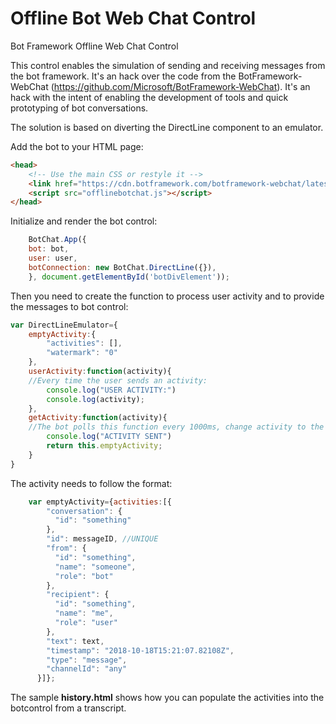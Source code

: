 # Offline Bot Web Chat Control
Bot Framework Offline Web Chat Control

This control enables the simulation of sending and receiving messages from the bot framework.
It's an hack over the code from the BotFramework-WebChat (https://github.com/Microsoft/BotFramework-WebChat). It's an hack with the intent of enabling the development of tools and quick prototyping of bot conversations. 

The solution is based on diverting the DirectLine component to an emulator. 

Add the bot to your HTML page:

```html
<head>
    <!-- Use the main CSS or restyle it -->
    <link href="https://cdn.botframework.com/botframework-webchat/latest/botchat.css" rel="stylesheet" />
    <script src="offlinebotchat.js"></script>
</head>
```

Initialize and render the bot control:

```javascript
    BotChat.App({
    bot: bot,
    user: user,
    botConnection: new BotChat.DirectLine({}),
    }, document.getElementById('botDivElement'));
```



Then you need to create the function to process user activity and to provide the messages to bot control:

```javascript
var DirectLineEmulator={
    emptyActivity:{
        "activities": [],
        "watermark": "0"
    },
    userActivity:function(activity){
    //Every time the user sends an activity: 
        console.log("USER ACTIVITY:")
        console.log(activity);
    },
    getActivity:function(activity){
    //The bot polls this function every 1000ms, change activity to the message you want to display
        console.log("ACTIVITY SENT")
        return this.emptyActivity;
    }
}
```

The activity needs to follow the format:
```javascript
    var emptyActivity={activities:[{
        "conversation": {
          "id": "something"
        },
        "id": messageID, //UNIQUE
        "from": {
          "id": "something",
          "name": "someone",
          "role": "bot"
        },
        "recipient": {
          "id": "something",
          "name": "me",
          "role": "user"
        },
        "text": text,
        "timestamp": "2018-10-18T15:21:07.82108Z",
        "type": "message",
        "channelId": "any"
      }]};
```
The sample **history.html** shows how you can populate the activities into the botcontrol from a transcript.
